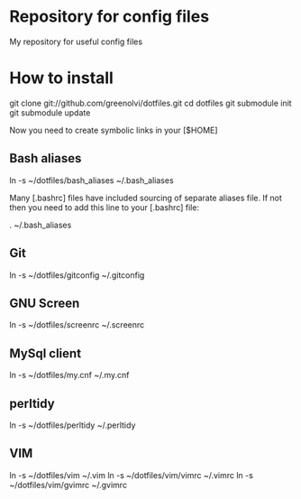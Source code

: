 # Repository for config files

My repository for useful config files

# How to install

   git clone git://github.com/greenolvi/dotfiles.git
   cd dotfiles
   git submodule init
   git submodule update

Now you need to create symbolic links in your [$HOME]

## Bash aliases

   ln -s ~/dotfiles/bash_aliases ~/.bash_aliases
   
Many [.bashrc] files have included sourcing of separate aliases file. If not then you need to add this line to your [.bashrc] file:

   . ~/.bash_aliases

## Git

   ln -s ~/dotfiles/gitconfig ~/.gitconfig
   
## GNU Screen

   ln -s ~/dotfiles/screenrc ~/.screenrc

## MySql client

   ln -s ~/dotfiles/my.cnf ~/.my.cnf
   
## perltidy

   ln -s ~/dotfiles/perltidy ~/.perltidy

## VIM

   ln -s ~/dotfiles/vim ~/.vim
   ln -s ~/dotfiles/vim/vimrc ~/.vimrc
   ln -s ~/dotfiles/vim/gvimrc ~/.gvimrc
